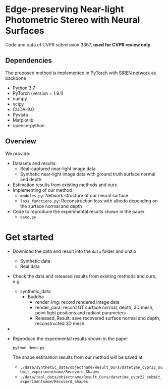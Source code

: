# Edge-preserving Near-light Photometric Stereo with Neural Surfaces

Code and data of CVPR submission 3367, **used for CVPR review only**.


## Dependencies
The proposed method is implemented in [PyTorch](https://pytorch.org/) with [SIREN network]((https://github.com/vsitzmann/siren)) as backbone
- Python 3.7
- PyTorch (version = 1.9.1)
- numpy
- scipy
- CUDA-9.0
- Pyvista
- Matplotlib
- opencv-python


## Overview
We provide:
- Datasets and results:
    - Real-captured near-light image data
    - Synthetic near-light image data with ground truth surface normal and depth
- Estimation results from existing methods and ours
- Implementing of our method
    - ``modules.py``: Network structure of our neural surface
    - ``loss_functions.py``: Reconstruction loss with albedo depending on the surface normal and depth
- Code to reproduce the experimental results shown in the paper
    - ``demo.py``


# Get started

- Download the data and result into the `data` folder and unzip
    - Synthetic data
    - Real data

- Check the data and released results from existing methods and ours, e.g.
    - synthetic_data
        - Buddha
            - render_img: record rendered image data
            - render_para: record GT surface normal, depth, 3D mesh, point light positions and radiant parameters
            - Released_Result: save recovered surface normal and depth, reconstructed 3D mesh

-
- Reproduce the experimental results shown in the paper
    ```
    python demo.py
    ```
    The shape estimation results from our method will be saved at
    - ``./data/synthetic_data/objectname/Result_Ours/datetime_cvpr22_submit_experimentname/Recoverd_Shapes``
    - ``./data/real_data/objectname/Result_Ours/datetime_cvpr22_submit_experimentname/Recoverd_Shapes``
